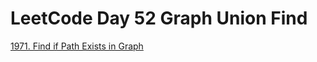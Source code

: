 # LeetCode Day 52 Graph Union Find



[1971. Find if Path Exists in Graph](https://leetcode.com/problems/find-if-path-exists-in-graph)
